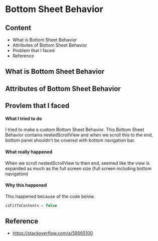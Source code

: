 # Bottom Sheet Behavior

## Content

+ What is Bottom Sheet Behavior
+ Attributes of Bottom Sheet Behavior
+ Problem that I faced
+ Reference

## What is Bottom Sheet Behavior

## Attributes of Bottom Sheet Behavior

## Provlem that I faced

#### What I tried to do

I tried to make a custom Bottom Sheet Behavior. This Bottom Sheet Behavior contains nestedScrollView and when we scroll this to the end, bottom panel shouldn't be covered with bottom navigation bar. 

#### What really happened

When we scroll nestedScrollView to then end, seemed like the view is expanded as much as the full screen size (full screen including bottom navigation)

#### Why this happened

This happened because of the code below.

```kotlin
isFitToContents = false
```



## Reference

+ https://stackoverflow.com/a/59565100